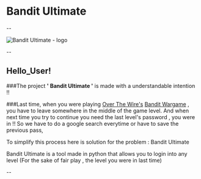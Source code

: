 # Bandit Ultimate

--

![Bandit Ultimate - logo]()

--

## Hello_User!

###The project **' Bandit Ultimate '** is made with a understandable intention !!

###Last time, when you were playing [Over The Wire's](https://overthewire.org/) [Bandit Wargame](https://overthewire.org/wargames/bandit/) , you have to leave somewhere in the middle of the game level. And when next time you try to continue you need the last level's password , you were in !! So we have to do a google search everytime or have to save the previous pass,

To simplify this process here is solution for the problem : Bandit Ultimate

Bandit Ultimate is a tool made in python that allows you to login into any level (For the sake of fair play , the level you were in last time)

--

